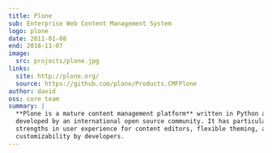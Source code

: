 ```yaml
---
title: Plone
sub: Enterprise Web Content Management System
logo: plone
date: 2011-01-08
end: 2018-11-07
image:
  src: projects/plone.jpg
links:
  site: http://plone.org/
  source: https://github.com/plone/Products.CMFPlone
author: david
oss: core team
summary: |
  **Plone is a mature content management platform** written in Python and
  developed by an international open source community. It has particular
  strengths in user experience for content editors, flexible theming, and
  customizability by developers.
---
```



